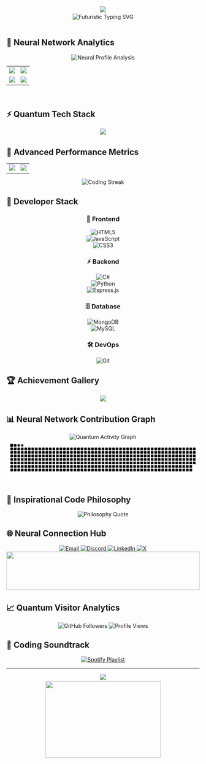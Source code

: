 <div align="center">
  <img
    src="https://capsule-render.vercel.app/api?type=waving&color=gradient&customColorList=0,2,2,5,30&height=300&section=header&text=Welcome%20My%20Profile&fontSize=50&fontColor=fff&animation=twinkling&fontAlignY=38&desc=Software%20Developer%20|%20Game%20Developer&descAlignY=51&descAlign=50" />
</div>

<div align="center">
  <img
    src="https://readme-typing-svg.herokuapp.com?font=Orbitron&size=35&duration=2000&pause=500&color=00F5FF&center=true&vCenter=true&multiline=true&repeat=true&width=800&height=120&lines=%F0%9F%9A%80+FULLSTACK+DEVELOPER"
    alt="Futuristic Typing SVG" />
</div>

<div align="center">
  <img src="https://user-images.githubusercontent.com/73097560/115834477-dbab4500-a447-11eb-908a-139a6edaec5c.gif"
    width="100%" height="3" />
</div>

## 🎯 Neural Network Analytics

<div align="center">
  <img
    src="https://github-profile-summary-cards.vercel.app/api/cards/profile-details?username=RealnqaCode&theme=radical"
    alt="Neural Profile Analysis" />
</div>

<table align="center">
  <tr>
    <td align="center">
      <img
        src="https://github-profile-summary-cards.vercel.app/api/cards/repos-per-language?username=RealnqaCode&theme=radical" />
    </td>
    <td align="center">
      <img
        src="https://github-profile-summary-cards.vercel.app/api/cards/most-commit-language?username=RealnqaCode&theme=radical" />
    </td>
  </tr>
  <tr>
    <td align="center">
      <img src="https://github-profile-summary-cards.vercel.app/api/cards/stats?username=RealnqaCode&theme=radical" />
    </td>
    <td align="center">
      <img
        src="https://github-profile-summary-cards.vercel.app/api/cards/productive-time?username=RealnqaCode&theme=radical&utcOffset=3" />
    </td>
  </tr>
</table>

<div align="center">
  <img src="https://user-images.githubusercontent.com/73097560/115834477-dbab4500-a447-11eb-908a-139a6edaec5c.gif"
    width="100%" height="2" />
</div>

## ⚡ Quantum Tech Stack

<div align="center">
  <img
    src="https://skillicons.dev/icons?i=html,js,css,cs,py,express,mongodb,mysql,git,vscode,figma,docker&theme=dark&perline=6" />
</div>

## 🌟 Advanced Performance Metrics

<div align="center">
  <table>
    <tr>
      <td>
        <img height="200em"
          src="https://github-readme-stats.vercel.app/api?username=RealnqaCode&show_icons=true&theme=radical&include_all_commits=true&count_private=true&hide_border=true&bg_color=0D1117&title_color=FF6EC7&icon_color=00F5FF&text_color=FFFFFF&custom_title=🚀%20Hasan's%20Code%20Analytics" />
      </td>
      <td>
        <img height="200em"
          src="https://github-readme-stats.vercel.app/api/top-langs/?username=RealnqaCode&layout=compact&langs_count=10&theme=radical&hide_border=true&bg_color=0D1117&title_color=FF6EC7&text_color=00F5FF&custom_title=💻%20Code%20Languages" />
      </td>
    </tr>
  </table>
</div>

<div align="center">
  <img
    src="https://github-readme-streak-stats.herokuapp.com/?user=RealnqaCode&theme=radical&hide_border=true&background=0D1117&stroke=FF6EC7&ring=00F5FF&fire=FF6B35&currStreakNum=FFFFFF&sideNums=00F5FF&currStreakLabel=FF6EC7&sideLabels=FFFFFF&dates=C3C3C3"
    alt="Coding Streak" />
</div>

## 💎 Developer Stack

<div align="center">

  ### 🎨 Frontend  
  ![HTML5](https://img.shields.io/badge/HTML5-%23E34F26.svg?style=for-the-badge&logo=html5&logoColor=white&labelColor=%23E34F26&color=%23FF6B35)  
  ![JavaScript](https://img.shields.io/badge/JavaScript-%23323330.svg?style=for-the-badge&logo=javascript&logoColor=%23F7DF1E&labelColor=%23323330&color=%23FFD700)  
  ![CSS3](https://img.shields.io/badge/CSS3-%231572B6.svg?style=for-the-badge&logo=css3&logoColor=white&labelColor=%231572B6&color=%2300F5FF)

  ### ⚡ Backend  
  ![C#](https://img.shields.io/badge/C%23-%23239120.svg?style=for-the-badge&logo=csharp&logoColor=white&labelColor=%23239120&color=%23FF6EC7)  
  ![Python](https://img.shields.io/badge/Python-3670A0?style=for-the-badge&logo=python&logoColor=ffdd54&labelColor=%233670A0&color=%2300F5FF)  
  ![Express.js](https://img.shields.io/badge/Express.js-%23404d59.svg?style=for-the-badge&logo=express&logoColor=%2361DAFB&labelColor=%23404d59&color=%23FF6B35)

  ### 🗄️ Database  
  ![MongoDB](https://img.shields.io/badge/MongoDB-%234ea94b.svg?style=for-the-badge&logo=mongodb&logoColor=white&labelColor=%234ea94b&color=%2300F5FF)  
  ![MySQL](https://img.shields.io/badge/MySQL-4479A1?style=for-the-badge&logo=mysql&logoColor=white&labelColor=%234479A1&color=%23FF6EC7)

  ### 🛠️ DevOps  
  ![Git](https://img.shields.io/badge/Git-%23F05033.svg?style=for-the-badge&logo=git&logoColor=white&labelColor=%23F05033&color=%23FF6B35)

</div>

## 🏆 Achievement Gallery

<div align="center">
  <img
    src="https://github-profile-trophy.vercel.app/?username=RealnqaCode&theme=radical&no-frame=true&no-bg=true&margin-w=4&row=2&column=6" />
</div>

## 📊 Neural Network Contribution Graph

<div align="center">
  <img
    src="https://github-readme-activity-graph.vercel.app/graph?username=RealnqaCode&theme=radical&bg_color=0D1117&color=FF6EC7&line=00F5FF&point=FFFFFF&area=true&hide_border=true&custom_title=🚀%20Hasan's%20Code%20Universe"
    alt="Quantum Activity Graph" />
</div>

<div align="center">
  <picture>
    <source media="(prefers-color-scheme: dark)"
      srcset="https://raw.githubusercontent.com/platane/platane/output/github-contribution-grid-snake-dark.svg">
    <source media="(prefers-color-scheme: light)"
      srcset="https://raw.githubusercontent.com/platane/platane/output/github-contribution-grid-snake.svg">
    <img alt="github contribution grid snake animation"
      src="https://raw.githubusercontent.com/platane/platane/output/github-contribution-grid-snake.svg">
  </picture>
</div>

## 💫 Inspirational Code Philosophy

<div align="center">
  <img
    src="https://quotes-github-readme.vercel.app/api?type=horizontal&theme=radical&border=true&quote=Code%20is%20poetry%20written%20in%20logic,%20and%20every%20bug%20is%20a%20verse%20waiting%20to%20be%20perfected.&author=Hasan"
    alt="Philosophy Quote" />
</div>

## 🌐 Neural Connection Hub

<div align="center">
  <a href="mailto:realnqacode@gmail.com">
    <img src="https://img.shields.io/badge/Email-FF6B35?style=for-the-badge&logo=gmail&logoColor=white&labelColor=FF6B35" alt="Email"/>
  </a>
  <a href="https://discord.gg/7fbe4cQY">
    <img src="https://img.shields.io/badge/Discord-00F5FF?style=for-the-badge&logo=discord&logoColor=white&labelColor=00F5FF" alt="Discord"/>
  </a>
  <a href="https://linkedin.com/in/name-holder">
    <img src="https://img.shields.io/badge/LinkedIn-FF6EC7?style=for-the-badge&logo=linkedin&logoColor=white&labelColor=FF6EC7" alt="LinkedIn"/>
  </a>
  <a href="https://x.com/hutamev2">
    <img src="https://img.shields.io/badge/X-000000?style=for-the-badge&logo=x&logoColor=white&labelColor=000000" alt="X"/>
  </a>
</div>

<div align="center">
  <img src="https://github.com/Anmol-Baranwal/Cool-GIFs-For-GitHub/assets/74038190/3fb2cdf6-8920-462e-87a4-95f376a5b04c"
    width="100%" height="100" />
</div>

## 📈 Quantum Visitor Analytics

<div align="center">
  <img src="https://img.shields.io/github/followers/RealnqaCode?label=Quantum%20Followers&style=for-the-badge&logo=github&logoColor=white&labelColor=FF6EC7&color=00F5FF" alt="GitHub Followers"/>
  <img src="https://komarev.com/ghpvc/?username=RealnqaCode&label=Neural%20Views&color=FF6EC7&style=for-the-badge" alt="Profile Views"/>
</div>

## 🎵 Coding Soundtrack

<div align="center">
  <a href="https://open.spotify.com/playlist/4gOIOO0cls8kgN7POSRsSP?si=2c0ebac0d999443e">
    <img src="https://img.shields.io/badge/Coding%20Playlist-1DB954?style=for-the-badge&logo=spotify&logoColor=white&labelColor=1DB954" alt="Spotify Playlist"/>
  </a>
</div>

---

<div align="center">
  <img
    src="https://capsule-render.vercel.app/api?type=waving&color=gradient&customColorList=0,2,2,5,30&height=200&section=footer&text=Keep%20Coding%20The%20Future&fontSize=40&fontColor=fff&animation=fadeIn&fontAlignY=65" />
</div>

<div align="center">
  <img src="https://github.com/Anmol-Baranwal/Cool-GIFs-For-GitHub/assets/74038190/2c0eef4b-7b75-42bd-9722-4bea97a2d532"
    width="300" height="200" />
</div>
